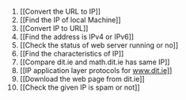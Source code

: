 1. [[Convert the URL to IP]]
2. [[Find the IP of local Machine]] 
3. [[Convert IP to URL]]
4. [[Find the address is IPv4 or IPv6]]
5. [[Check the status of web server running or no]]
6. [[Find the characteristics of IP]]
7. [[Compare dit.ie and math.dit.ie has same IP]] 
8. [[IP application layer protocols for www.dit.ie]] 
9. [[Download the web page from dit.ie]] 
10. [[Check the given IP is spam or not]]